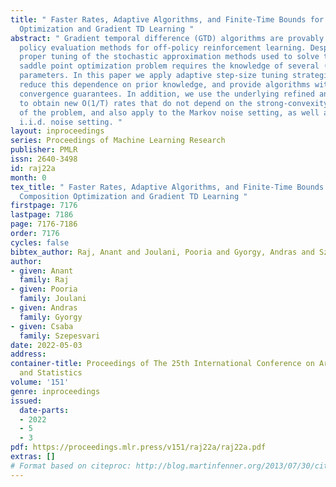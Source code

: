 ```yaml
---
title: " Faster Rates, Adaptive Algorithms, and Finite-Time Bounds for Linear Composition
  Optimization and Gradient TD Learning "
abstract: " Gradient temporal difference (GTD) algorithms are provably convergent
  policy evaluation methods for off-policy reinforcement learning. Despite much progress,
  proper tuning of the stochastic approximation methods used to solve the resulting
  saddle point optimization problem requires the knowledge of several (unknown) problem-dependent
  parameters. In this paper we apply adaptive step-size tuning strategies to greatly
  reduce this dependence on prior knowledge, and provide algorithms with adaptive
  convergence guarantees. In addition, we use the underlying refined analysis technique
  to obtain new O(1/T) rates that do not depend on the strong-convexity parameter
  of the problem, and also apply to the Markov noise setting, as well as the unbounded
  i.i.d. noise setting. "
layout: inproceedings
series: Proceedings of Machine Learning Research
publisher: PMLR
issn: 2640-3498
id: raj22a
month: 0
tex_title: " Faster Rates, Adaptive Algorithms, and Finite-Time Bounds for Linear
  Composition Optimization and Gradient TD Learning "
firstpage: 7176
lastpage: 7186
page: 7176-7186
order: 7176
cycles: false
bibtex_author: Raj, Anant and Joulani, Pooria and Gyorgy, Andras and Szepesvari, Csaba
author:
- given: Anant
  family: Raj
- given: Pooria
  family: Joulani
- given: Andras
  family: Gyorgy
- given: Csaba
  family: Szepesvari
date: 2022-05-03
address:
container-title: Proceedings of The 25th International Conference on Artificial Intelligence
  and Statistics
volume: '151'
genre: inproceedings
issued:
  date-parts:
  - 2022
  - 5
  - 3
pdf: https://proceedings.mlr.press/v151/raj22a/raj22a.pdf
extras: []
# Format based on citeproc: http://blog.martinfenner.org/2013/07/30/citeproc-yaml-for-bibliographies/
---
```

